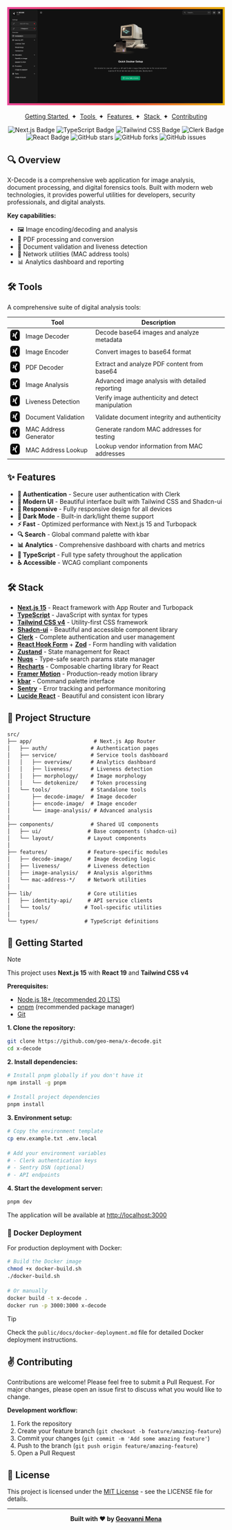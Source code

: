 <div align="center">
<img src="public/images/banner.png">
<p></p>
</div>

<div align="center">
    <a href="#-getting-started">
        Getting Started
    </a>
    <span>&nbsp;✦&nbsp;</span>
    <a href="#-tools">
        Tools
    </a>
    <span>&nbsp;✦&nbsp;</span>
    <a href="#-features">
        Features
    </a>
    <span>&nbsp;✦&nbsp;</span>
    <a href="#%EF%B8%8F-stack">
        Stack
    </a>
    <span>&nbsp;✦&nbsp;</span>
    <a href="#%EF%B8%8F-contributing">
        Contributing
    </a>
</div>

</p>

<div align="center">

![Next.js Badge](https://img.shields.io/badge/Next.js-000000?logo=nextdotjs&logoColor=fff&style=flat)
![TypeScript Badge](https://img.shields.io/badge/TypeScript-3178C6?logo=typescript&logoColor=fff&style=flat)
![Tailwind CSS Badge](https://img.shields.io/badge/Tailwind%20CSS-06B6D4?logo=tailwindcss&logoColor=fff&style=flat)
![Clerk Badge](https://img.shields.io/badge/Clerk-9333EA?logo=clerk&logoColor=fff&style=flat)
![React Badge](https://img.shields.io/badge/React-61DAFB?logo=react&logoColor=000&style=flat)
![GitHub stars](https://img.shields.io/github/stars/geo-mena/x-decode)
![GitHub forks](https://img.shields.io/github/forks/geo-mena/x-decode)
![GitHub issues](https://img.shields.io/github/issues/geo-mena/x-decode)

</div>

## 🔍 Overview

X-Decode is a comprehensive web application for image analysis, document processing, and digital forensics tools. Built with modern web technologies, it provides powerful utilities for developers, security professionals, and digital analysts.

**Key capabilities:**
- 🖼️ Image encoding/decoding and analysis
- 📄 PDF processing and conversion
- 🔐 Document validation and liveness detection
- 🔧 Network utilities (MAC address tools)
- 📊 Analytics dashboard and reporting

## 🛠️ Tools

A comprehensive suite of digital analysis tools:

|                                                                                                            | Tool                    | Description                                                     |
| ---------------------------------------------------------------------------------------------------------- | ----------------------- | --------------------------------------------------------------- |
| <img src="public/images/logo.svg" height="25" />                                                         | Image Decoder           | Decode base64 images and analyze metadata                      |
| <img src="public/images/logo.svg" height="25" />                                                         | Image Encoder           | Convert images to base64 format                                |
| <img src="public/images/logo.svg" height="25" />                                                         | PDF Decoder             | Extract and analyze PDF content from base64                    |
| <img src="public/images/logo.svg" height="25" />                                                         | Image Analysis          | Advanced image analysis with detailed reporting                |
| <img src="public/images/logo.svg" height="25" />                                                         | Liveness Detection      | Verify image authenticity and detect manipulation              |
| <img src="public/images/logo.svg" height="25" />                                                         | Document Validation     | Validate document integrity and authenticity                   |
| <img src="public/images/logo.svg" height="25" />                                                         | MAC Address Generator   | Generate random MAC addresses for testing                      |
| <img src="public/images/logo.svg" height="25" />                                                         | MAC Address Lookup      | Lookup vendor information from MAC addresses                   |

## ✨ Features

- **🔐 Authentication** - Secure user authentication with Clerk
- **🎨 Modern UI** - Beautiful interface built with Tailwind CSS and Shadcn-ui
- **📱 Responsive** - Fully responsive design for all devices
- **🌙 Dark Mode** - Built-in dark/light theme support
- **⚡ Fast** - Optimized performance with Next.js 15 and Turbopack
- **🔍 Search** - Global command palette with kbar
- **📊 Analytics** - Comprehensive dashboard with charts and metrics
- **🎯 TypeScript** - Full type safety throughout the application
- **♿ Accessible** - WCAG compliant components

## 🛠️ Stack

- [**Next.js 15**](https://nextjs.org/) - React framework with App Router and Turbopack
- [**TypeScript**](https://www.typescriptlang.org/) - JavaScript with syntax for types
- [**Tailwind CSS v4**](https://tailwindcss.com/) - Utility-first CSS framework
- [**Shadcn-ui**](https://ui.shadcn.com/) - Beautiful and accessible component library
- [**Clerk**](https://clerk.com/) - Complete authentication and user management
- [**React Hook Form**](https://react-hook-form.com/) + [**Zod**](https://zod.dev/) - Form handling with validation
- [**Zustand**](https://zustand-demo.pmnd.rs/) - State management for React
- [**Nuqs**](https://nuqs.47ng.com/) - Type-safe search params state manager
- [**Recharts**](https://recharts.org/) - Composable charting library for React
- [**Framer Motion**](https://www.framer.com/motion/) - Production-ready motion library
- [**kbar**](https://kbar.vercel.app/) - Command palette interface
- [**Sentry**](https://sentry.io/) - Error tracking and performance monitoring
- [**Lucide React**](https://lucide.dev/) - Beautiful and consistent icon library

## 📁 Project Structure

```plaintext
src/
├── app/                    # Next.js App Router
│   ├── auth/              # Authentication pages
│   ├── service/           # Service tools dashboard
│   │   ├── overview/      # Analytics dashboard
│   │   ├── liveness/      # Liveness detection
│   │   ├── morphology/    # Image morphology
│   │   └── detokenize/    # Token processing
│   └── tools/             # Standalone tools
│       ├── decode-image/  # Image decoder
│       ├── encode-image/  # Image encoder
│       └── image-analysis/ # Advanced analysis
│
├── components/            # Shared UI components
│   ├── ui/               # Base components (shadcn-ui)
│   └── layout/           # Layout components
│
├── features/             # Feature-specific modules
│   ├── decode-image/     # Image decoding logic
│   ├── liveness/         # Liveness detection
│   ├── image-analysis/   # Analysis algorithms
│   └── mac-address-*/    # Network utilities
│
├── lib/                  # Core utilities
│   ├── identity-api/     # API service clients
│   └── tools/           # Tool-specific utilities
│
└── types/               # TypeScript definitions
```

## 🚀 Getting Started

> [!NOTE]  
> This project uses **Next.js 15** with **React 19** and **Tailwind CSS v4**

**Prerequisites:**
- [Node.js 18+ (recommended 20 LTS)](https://nodejs.org/en/)
- [pnpm](https://pnpm.io/) (recommended package manager)
- [Git](https://git-scm.com/)

**1. Clone the repository:**

```bash
git clone https://github.com/geo-mena/x-decode.git
cd x-decode
```

**2. Install dependencies:**

```bash
# Install pnpm globally if you don't have it
npm install -g pnpm

# Install project dependencies
pnpm install
```

**3. Environment setup:**

```bash
# Copy the environment template
cp env.example.txt .env.local

# Add your environment variables
# - Clerk authentication keys
# - Sentry DSN (optional)
# - API endpoints
```

**4. Start the development server:**

```bash
pnpm dev
```

The application will be available at [http://localhost:3000](http://localhost:3000)

### 🐳 Docker Deployment

For production deployment with Docker:

```bash
# Build the Docker image
chmod +x docker-build.sh
./docker-build.sh

# Or manually
docker build -t x-decode .
docker run -p 3000:3000 x-decode
```

> [!TIP]
> Check the `public/docs/docker-deployment.md` file for detailed Docker deployment instructions.

## ✌️ Contributing

Contributions are welcome! Please feel free to submit a Pull Request. For major changes, please open an issue first to discuss what you would like to change.

**Development workflow:**
1. Fork the repository
2. Create your feature branch (`git checkout -b feature/amazing-feature`)
3. Commit your changes (`git commit -m 'Add some amazing feature'`)
4. Push to the branch (`git push origin feature/amazing-feature`)
5. Open a Pull Request

## 🔑 License

This project is licensed under the [MIT License](LICENSE) - see the LICENSE file for details.

---

<div align="center">
  <strong>Built with ❤️ by <a href="https://github.com/geo-mena">Geovanni Mena</a></strong>
</div>
